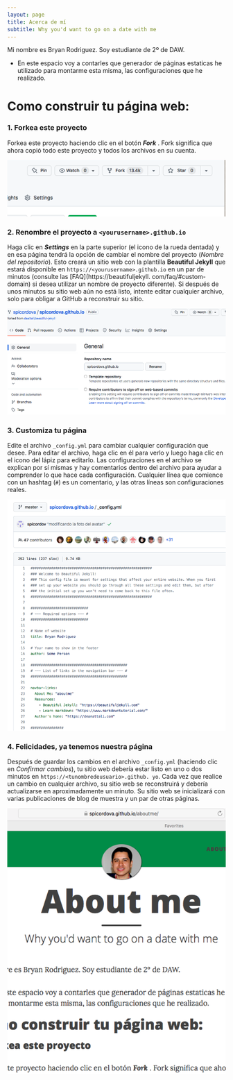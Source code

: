 ```yaml
---
layout: page
title: Acerca de mí
subtitle: Why you'd want to go on a date with me
---
```


Mi nombre es Bryan Rodriguez. Soy estudiante de 2º de DAW.

- En este espacio voy a contarles que generador de páginas estaticas he utilizado para montarme esta misma, las configuraciones que he realizado.

# Como construir tu página web: 

### 1. Forkea este proyecto

Forkea este proyecto haciendo clic en el botón __*Fork*__ . Fork significa que ahora copió todo este proyecto y todos los archivos en su cuenta.

![step1](/assets/img/fork.png)

### 2. Renombre el proyecto a `<yourusername>.github.io`

Haga clic en __*Settings*__ en la parte superior (el icono de la rueda dentada) y en esa página tendrá la opción de cambiar el nombre del proyecto (*Nombre del repositorio*). Esto creará un sitio web con la plantilla **Beautiful Jekyll** que estará disponible en `https://<yourusername>.github.io` en un par de minutos (consulte las [FAQ](https://beautifuljekyll. com/faq/#custom-domain) si desea utilizar un nombre de proyecto diferente). Si después de unos minutos su sitio web aún no está listo, intente editar cualquier archivo, solo para obligar a GitHub a reconstruir su sitio.

![step2](/assets/img/settings.png)

### 3. Customiza tu página

Edite el archivo `_config.yml` para cambiar cualquier configuración que desee. Para editar el archivo, haga clic en él para verlo y luego haga clic en el icono del lápiz para editarlo. Las configuraciones en el archivo se explican por sí mismas y hay comentarios dentro del archivo para ayudar a comprender lo que hace cada configuración. Cualquier línea que comience con un hashtag (`#`) es un comentario, y las otras líneas son configuraciones reales.

![step3](/assets/img/config.png)

### 4. Felicidades, ya tenemos nuestra página

Después de guardar los cambios en el archivo `_config.yml` (haciendo clic en *Confirmar cambios*), tu sitio web debería estar listo en uno o dos minutos en `https://<tunombredeusuario>.github. yo`. Cada vez que realice un cambio en cualquier archivo, su sitio web se reconstruirá y debería actualizarse en aproximadamente un minuto. Su sitio web se inicializará con varias publicaciones de blog de muestra y un par de otras páginas.

![step4](/assets/img/myWebsite.png)

